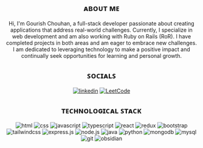 <h2 align="center">ᴀʙᴏᴜᴛ ᴍᴇ</h2>
<p align="center">
  Hi, I'm Gourish Chouhan, a full-stack developer passionate about creating applications that address real-world challenges. Currently, I specialize in web development and am also working with Ruby on Rails (RoR). I have completed projects in both areas and am eager to embrace new challenges. I am dedicated to leveraging technology to make a positive impact and continually seek opportunities for learning and personal growth.
</p>

<h2 align="center">ꜱᴏᴄɪᴀʟꜱ</h2>
<p align="center"> 
  <a href="https://www.linkedin.com/in/gourishchouhan/" target="_blank"><img alt="linkedin" src="https://img.shields.io/badge/linkedin-%230077B5.svg?style=for-the-badge&logo=linkedin&logoColor=white" /></a>
  <a href="https://leetcode.com/u/gourishchouhan/" target="_blank"><img alt="LeetCode" src="https://img.shields.io/badge/LeetCode-000000?style=for-the-badge&logo=LeetCode&logoColor=#d16c06" /></a>
</p>

<h2 align="center">ᴛᴇᴄʜɴᴏʟᴏɢɪᴄᴀʟ ꜱᴛᴀᴄᴋ</h2>
<p align="center">
  <img alt="html" src="https://img.shields.io/badge/html5-%23E34F26.svg?style=for-the-badge&logo=html5&logoColor=white" />
  <img alt="css" src="https://img.shields.io/badge/css3-%231572B6.svg?style=for-the-badge&logo=css3&logoColor=white" />
  <img alt="javascript" src="https://img.shields.io/badge/javascript-%23323330.svg?style=for-the-badge&logo=javascript&logoColor=%23F7DF1E" />
  <img alt="typescript" src="https://img.shields.io/badge/typescript-%23007ACC.svg?style=for-the-badge&logo=typescript&logoColor=white" />
  <img alt="react" src="https://img.shields.io/badge/react-%2320232a.svg?style=for-the-badge&logo=react&logoColor=%2361DAFB" />
  <img alt="redux" src="https://img.shields.io/badge/redux-%23593d88.svg?style=for-the-badge&logo=redux&logoColor=white" />
  <img alt="bootstrap" src="https://img.shields.io/badge/bootstrap-%238511FA.svg?style=for-the-badge&logo=bootstrap&logoColor=white" />
  <img alt="tailwindcss" src="https://img.shields.io/badge/tailwindcss-%2338B2AC.svg?style=for-the-badge&logo=tailwind-css&logoColor=white" />
  <img alt="express.js" src="https://img.shields.io/badge/express.js-%23404d59.svg?style=for-the-badge&logo=express&logoColor=%2361DAFB" />
  <img alt="node.js" src="https://img.shields.io/badge/node.js-6DA55F?style=for-the-badge&logo=node.js&logoColor=white" />
  <img alt="java" src="https://img.shields.io/badge/java-%23ED8B00.svg?style=for-the-badge&logo=openjdk&logoColor=white" />
  <img alt="python" src="https://img.shields.io/badge/python-3670A0?style=for-the-badge&logo=python&logoColor=ffdd54" />
  <img alt="mongodb" src="https://img.shields.io/badge/MongoDB-%234ea94b.svg?style=for-the-badge&logo=mongodb&logoColor=white" />
  <img alt="mysql" src="https://img.shields.io/badge/mysql-4479A1.svg?style=for-the-badge&logo=mysql&logoColor=white" />
  <img alt="git" src="https://img.shields.io/badge/git-%23F05033.svg?style=for-the-badge&logo=git&logoColor=white" />
  <img alt="obsidian" src="https://img.shields.io/badge/Obsidian-%23483699.svg?style=for-the-badge&logo=obsidian&logoColor=white" />
</p>
